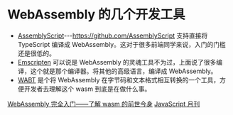 # WebAssembly 的几个开发工具

-   [AssemblyScript](https://github.com/AssemblyScript/assemblyscript)---https://github.com/AssemblyScript 支持直接将 TypeScript 编译成 WebAssembly。这对于很多前端同学来说，入门的门槛还是很低的。
-   [Emscripten](https://github.com/emscripten-core/emscripten) 可以说是 WebAssembly 的灵魂工具不为过，上面说了很多编译，这个就是那个编译器。将其他的高级语言，编译成 WebAssembly。
-   [WABT](https://github.com/WebAssembly/wabt) 是个将 WebAssembly 在字节码和文本格式相互转换的一个工具，方便开发者去理解这个 wasm 到底是在做什么事。

[WebAssembly 完全入门——了解 wasm 的前世今身](https://zhuanlan.zhihu.com/p/68048524)
[JavaScript 月刊 ](https://zhuanlan.zhihu.com/p/67958866)
